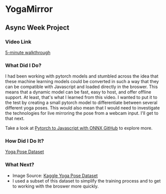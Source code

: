 # YogaMirror

## **Async Week Project**

### **Video Link**
[5-minute walkthrough](https://www.youtube.com)

### **What Did I Do?**
I had been working with pytorch models and stumbled across the idea that these machine learning models could be converted in such a way that they can be compatible with Javascript and loaded directly in the broswer. This means that a dynamic model can be fast, easy to host, and offer offline support. At least, that's what I learned from this video. I wanted to put it to the test by creating a small pytorch model to differentiate between several different yoga poses. This would also mean that I would need to investigate the technologies for live mirroring the pose from a webcam input. I'll get to that next.

Take a look at [Pytorch to Javascript with ONNX GitHub](https://github.com/elliotwaite/pytorch-to-javascript-with-onnx-js) to explore more.

### **How Did I Do It?**
[Yoga Pose Dataset](https://www.kaggle.com/niharika41298/yoga-poses-dataset)

### **What Next?**

- Image Source: [Kaggle Yoga Pose Dataset](https://www.kaggle.com/general/192938)<br>
- I used a subset of this dataset to simplify the training process and to get to working with the broswer more quickly. 
